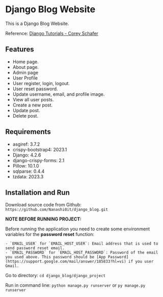 # Django Blog Website
This is a Django Blog Website.

Reference: [Django Tutorials - Corey Schafer](https://www.youtube.com/playlist?list=PL-osiE80TeTtoQCKZ03TU5fNfx2UY6U4p)

## Features

- Home page.
- About page.
- Admin page
- User Profile
- User register, login, logout.
- User reset password.
- Update username, email, and profile image.
- View all user posts.
- Create a new post.
- Update post.
- Delete post.

## Requirements

- asgiref: 3.7.2
- crispy-bootstrap4: 2023.1
- Django: 4.2.6
- django-crispy-forms: 2.1
- Pillow: 10.1.0
- sqlparse: 0.4.4
- tzdata: 2023.3

## Installation and Run

Download source code from Github: `https://github.com/Nanashi0it/django_blog.git`

**NOTE BEFORE RUNNING PROJECT:**

Before running the application you need to create some environment variables for the **password reset** function:

    - `EMAIL_USER` for `EMAIL_HOST_USER`: Email address that is used to send password reset email.
    - `EMAIL_PASSWORD` for `EMAIL_HOST_PASSWORD`: Password of the email you used above. This password should be [App Password](https://support.google.com/mail/answer/185833?hl=vi) if you user Gmail.

Go to directory: `cd django_blog/django_project`

Run in command line: `python manage.py runserver` or `py manage.py runserver`
